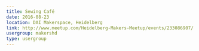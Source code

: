 ```yaml
---
title: Sewing Café
date: 2016-08-23
location: DAI Makerspace, Heidelberg
link: http://www.meetup.com/Heidelberg-Makers-Meetup/events/233086907/
usergroup: makershd
type: usergroup
---
```

